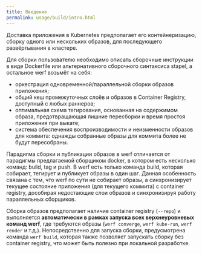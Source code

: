```yaml
---
title: Введение
permalink: usage/build/intro.html
---
```


Доставка приложения в Kubernetes предполагает его контейнеризацию, сборку одного или нескольких образов, для последующего развёртывания в кластере.

Для сборки пользователю необходимо описать сборочные инструкции в виде Dockerfile или альтернативного сборочного синтаксиса stapel, а остальное werf возьмёт на себя:

* оркестрация одновременной/параллельной сборки образов приложения;
* общий кеш промежуточных слоёв и образов в Container Registry, доступный с любых раннеров;
* оптимальная схема тегирования, основанная на содержимом образа, предотвращающая лишние пересборки и время простоя приложения при выкате;
* система обеспечения воспроизводимости и неизменности образов для коммита: однажды собранные образы для коммита более не будут пересобраны.

Парадигма сборки и публикации образов в werf отличается от парадигмы предлагаемой сборщиком docker, в котором есть несколько команд: build, tag и push. В werf есть только команда build, которая собирает, тегирует и публикует образы в один шаг. Данная особенность связана с тем, что werf по сути не собирает образы, а синхронизирует текущее состояние приложения (для текущего коммита) с container registry, дособирая недостающие слои образов и синхронизируя работу параллельных сборщиков.

Сборка образов предполагает наличие container registry (`--repo`) и выполняется **автоматически в рамках запуска всех верхнеуровневых команд werf**, где требуются образы (`werf converge`, `werf kube-run`, `werf render` и т.д.). Непосредственно для запуска сборки, предусмотрена команда `werf build`, которая также позволяет запускать сборку без container registry, что может быть полезно при локальной разработке.

